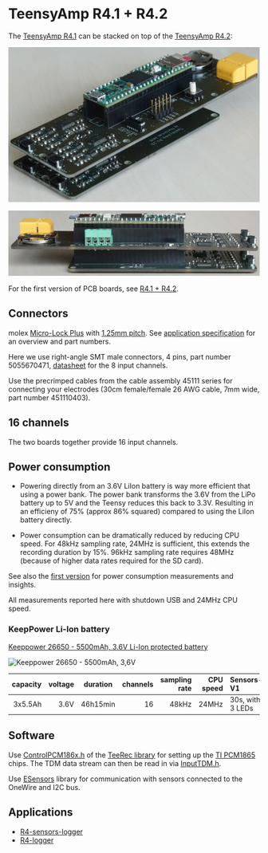 # TeensyAmp R4.1 + R4.2

The [TeensyAmp R4.1](../R4.1) can be stacked on top of the [TeensyAmp
R4.2](../R4.2):

![R4.1b + R4.2b](images/Teensy_Amp-R41b-R42b.jpg)

![R4.1b + R4.2b side](images/Teensy_Amp-R41b-R42b-side.jpg)

For the first version of PCB boards, see [R4.1 + R4.2](r4142.md).


## Connectors

molex [Micro-Lock Plus](https://www.molex.com/en-us/products/connectors/wire-to-board-connectors/micro-lock-plus-connectors) with [1.25mm pitch](https://www.molex.com/content/dam/molex/molex-dot-com/en_us/pdf/datasheets/987652-6322.pdf). See [application specification](https://www.molex.com/content/dam/molex/molex-dot-com/products/automated/en-us/applicationspecificationspdf/505/505565/5055650000-AS-000.pdf) for an overview and part numbers.

Here we use right-angle SMT male connectors, 4 pins, part number 5055670471, [datasheet](../R4.1/molex5055670471_sd.pdf) for
the 8 input channels.

Use the precrimped cables from the cable assembly 45111 series for connecting your electrodes (30cm female/female 26 AWG cable, 7mm wide, part number 451110403).


## 16 channels

The two boards together provide 16 input channels.


## Power consumption

- Powering directly from an 3.6V LiIon battery is way more efficient
  that using a power bank.  The power bank transforms the 3.6V from
  the LiPo battery up to 5V and the Teensy reduces this back to
  3.3V. Resulting in an efficieny of 75% (approx 86% squared) compared
  to using the LiIon battery directly.

- Power consumption can be dramatically reduced by reducing CPU
  speed. For 48kHz sampling rate, 24MHz is sufficient, this extends
  the recording duration by 15%. 96kHz sampling rate requires 48MHz
  (because of higher data rates required for the SD card).

See also the [first version](r4142.md#power-consumption) for power consumption measurements and insights.

All measurements reported here with shutdown USB and 24MHz CPU speed.

### KeepPower Li-Ion battery

[Keeppower 26650 - 5500mAh, 3.6V Li-Ion protected battery](https://www.akkushop.de/de/keeppower-26650-li-ion-akku-5500mah-36v-bis-37v-masse-699x265mm-pcb-geschuetzt/?_gl=1*3tpsz6*_up*MQ..*_gs*MQ..&gclid=Cj0KCQiAo5u6BhDJARIsAAVoDWt3GoXz8Iy4VtOCWRfemFEa7uiMu-8cfNHHLCeWJMEUk6c8qhZRTr8aAmmdEALw_wcB)

![Keeppower 26650 - 5500mAh, 3,6V](https://cdn03.plentymarkets.com/i9a0e0hd8l6w/item/images/12060/full/Keeppower-26650-5500mAh-3-6V-3-7V-mit-BMS-P2655C-.jpg)

| capacity | voltage | duration | channels | sampling rate | CPU speed| Sensors-V1       | comment        |
| -------: | ------: | -------- | -------: | ------------: | --------:| :--------------- | :------------- |
|  3x5.5Ah |    3.6V | 46h15min |       16 |         48kHz |     24MHz| 30s, with 3 LEDs |                |


## Software

Use
[ControlPCM186x.h](https://github.com/janscience/TeeRec/blob/main/src/ControlPCM186x.h) of the [TeeRec library](https://github.com/janscience/TeeRec) for setting up the [TI PCM1865](../R4.0/pcm1865.md) chips. The TDM data stream can then be read in via [InputTDM.h](https://github.com/janscience/TeeRec/blob/main/src/InputTDM.h).

Use [ESensors](https://github.com/janscience/ESensors) library for communication with sensors connected to the OneWire and I2C bus.


## Applications

- [R4-sensors-logger](https://github.com/janscience/TeeGrid/tree/main/examples/R4-sensors-logger) 
- [R4-logger](https://github.com/janscience/TeeGrid/tree/main/examples/R4-logger) 
